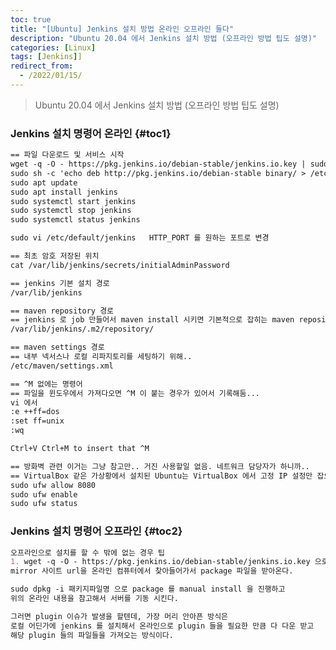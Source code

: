 ```yaml
---
toc: true
title: "[Ubuntu] Jenkins 설치 방법 온라인 오프라인 둘다"
description: "Ubuntu 20.04 에서 Jenkins 설치 방법 (오프라인 방법 팁도 설명)"
categories: [Linux]
tags: [Jenkins]]
redirect_from:
  - /2022/01/15/
---
```


> Ubuntu 20.04 에서 Jenkins 설치 방법 (오프라인 방법 팁도 설명)

### Jenkins 설치 명령어 온라인 {#toc1}

```md
== 파일 다운로드 및 서비스 시작
wget -q -O - https://pkg.jenkins.io/debian-stable/jenkins.io.key | sudo apt-key add -
sudo sh -c 'echo deb http://pkg.jenkins.io/debian-stable binary/ > /etc/apt/sources.list.d/jenkins.list'
sudo apt update
sudo apt install jenkins
sudo systemctl start jenkins
sudo systemctl stop jenkins
sudo systemctl status jenkins

sudo vi /etc/default/jenkins   HTTP_PORT 를 원하는 포트로 변경

== 최초 암호 저장된 위치
cat /var/lib/jenkins/secrets/initialAdminPassword

== jenkins 기본 설치 경로
/var/lib/jenkins

== maven repository 경로
== jenkins 로 job 만들어서 maven install 시키면 기본적으로 잡히는 maven repository 경로
/var/lib/jenkins/.m2/repository/

== maven settings 경로
== 내부 넥서스나 로컬 리파지토리를 세팅하기 위해..
/etc/maven/settings.xml

== ^M 없에는 명령어
== 파일을 윈도우에서 가져다오면 ^M 이 붙는 경우가 있어서 기록해둠...
vi 에서 
:e ++ff=dos
:set ff=unix
:wq

Ctrl+V Ctrl+M to insert that ^M

== 방화벽 관련 이거는 그냥 참고만.. 거진 사용할일 없음. 네트워크 담당자가 하니까..
== VirtualBox 같은 가상황에서 설치된 Ubuntu는 VirtualBox 에서 고정 IP 설정만 잡으면 호출시 포트 이슈는 없는듯 함.
sudo ufw allow 8080
sudo ufw enable
sudo ufw status

```

### Jenkins 설치 명령어 오프라인 {#toc2}

```md
오프라인으로 설치를 할 수 밖에 없는 경우 팁
1. wget -q -O - https://pkg.jenkins.io/debian-stable/jenkins.io.key 으로 다운을 받으려고 하는
mirror 사이트 url을 온라인 컴퓨터에서 찾아들어가서 package 파일을 받아온다.

sudo dpkg -i 패키지파일명 으로 package 를 manual install 을 진행하고
위의 온라인 내용을 참고해서 서버를 기동 시킨다.

그러면 plugin 이슈가 발생을 할텐데, 가장 머리 안아픈 방식은
로컬 어딘가에 jenkins 를 설치해서 온라인으로 plugin 들을 필요한 만큼 다 다운 받고
해당 plugin 들의 파일들을 가져오는 방식이다.


```

[^1]: This is a footnote.

[kramdown]: https://kramdown.gettalong.org/
[My Blog]: https://marindie.github.io
